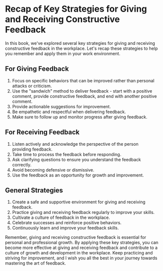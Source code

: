 Recap of Key Strategies for Giving and Receiving Constructive Feedback
===============================================================================================

In this book, we've explored several key strategies for giving and receiving constructive feedback in the workplace. Let's recap these strategies to help you remember and apply them in your work environment.

For Giving Feedback
-------------------

1. Focus on specific behaviors that can be improved rather than personal attacks or criticism.
2. Use the "sandwich" method to deliver feedback - start with a positive comment, provide constructive feedback, and end with another positive comment.
3. Provide actionable suggestions for improvement.
4. Be empathetic and respectful when delivering feedback.
5. Make sure to follow up and monitor progress after giving feedback.

For Receiving Feedback
----------------------

1. Listen actively and acknowledge the perspective of the person providing feedback.
2. Take time to process the feedback before responding.
3. Ask clarifying questions to ensure you understand the feedback correctly.
4. Avoid becoming defensive or dismissive.
5. Use the feedback as an opportunity for growth and improvement.

General Strategies
------------------

1. Create a safe and supportive environment for giving and receiving feedback.
2. Practice giving and receiving feedback regularly to improve your skills.
3. Cultivate a culture of feedback in the workplace.
4. Celebrate successes and reinforce positive behaviors.
5. Continuously learn and improve your feedback skills.

Remember, giving and receiving constructive feedback is essential for personal and professional growth. By applying these key strategies, you can become more effective at giving and receiving feedback and contribute to a culture of growth and development in the workplace. Keep practicing and striving for improvement, and I wish you all the best in your journey towards mastering the art of feedback.
